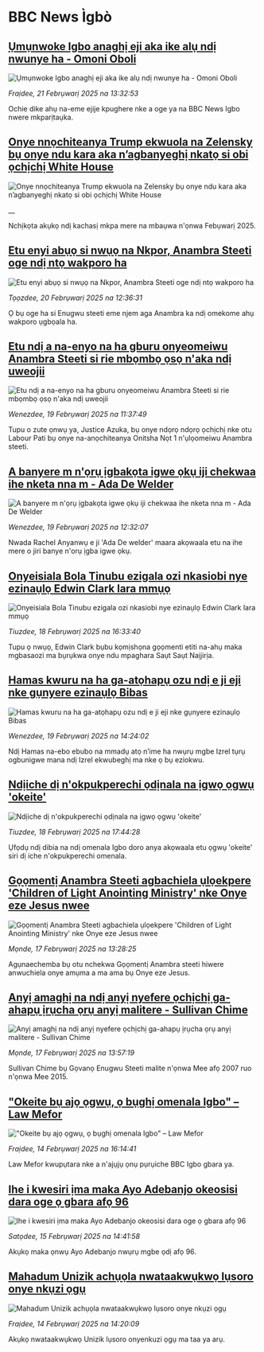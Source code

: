 # BBC News Ìgbò## [Ụmụnwoke Igbo anaghị eji aka ike alụ ndị nwunye ha - Omoni Oboli](https://www.bbc.com/igbo/articles/c8rkx2nvv77o?at_campaign=githubrss)![Ụmụnwoke Igbo anaghị eji aka ike alụ ndị nwunye ha - Omoni Oboli](https://ichef.bbci.co.uk/ace/standard/240/cpsprodpb/e787/live/99f32240-f051-11ef-a819-277e390a7a08.jpg)_Fraịdee, 21 Febrụwarị 2025 na 13:32:53_Ochie dike ahụ na-eme ejije kpughere nke a oge ya na BBC News Igbo nwere mkparịtaụka.## [Onye nnọchiteanya Trump ekwuola na Zelensky bụ onye ndu kara aka n’agbanyeghị nkatọ si obi ọchịchị White House](https://www.bbc.co.uk/igbo/live/ceq91w72n54t?at_campaign=githubrss)![Onye nnọchiteanya Trump ekwuola na Zelensky bụ onye ndu kara aka n’agbanyeghị nkatọ si obi ọchịchị White House](https://ichef.bbci.co.uk/ace/standard/240/cpsprodpb/186a/live/d5d48270-f062-11ef-896e-d7e7fb1719a4.jpg)__Nchịkọta akụkọ ndị kachasị mkpa mere na mbaụwa n'ọnwa Febụwarị 2025.## [Etu enyi abụọ si nwụọ na Nkpor, Anambra Steeti oge ndị ntọ wakporo ha](https://www.bbc.com/igbo/articles/ceqjnry5elgo?at_campaign=githubrss)![Etu enyi abụọ si nwụọ na Nkpor, Anambra Steeti oge ndị ntọ wakporo ha](https://ichef.bbci.co.uk/ace/standard/240/cpsprodpb/7318/live/5a8f2e40-ef80-11ef-a319-fb4e7360c4ec.jpg)_Tọọzdee, 20 Febrụwarị 2025 na 12:36:31_Ọ bụ oge ha si Enugwu steeti eme njem aga Anambra ka ndị omekome ahụ wakporo ụgbọala ha.## [Etu ndị a na-enyo na ha gburu onyeomeiwu Anambra Steeti si rie mbọmbọ ọsọ n'aka ndị uweojii](https://www.bbc.com/igbo/articles/c789lj9m3gko?at_campaign=githubrss)![Etu ndị a na-enyo na ha gburu onyeomeiwu Anambra Steeti si rie mbọmbọ ọsọ n'aka ndị uweojii](https://ichef.bbci.co.uk/ace/standard/240/cpsprodpb/fe5c/live/bb4fe3f0-eeae-11ef-9be4-a9769f540fd1.jpg)_Wenezdee, 19 Febrụwarị 2025 na 11:37:49_Tupu o zute ọnwụ ya, Justice Azuka, bụ onye ndọrọ ndọrọ ọchịchị nke otu Labour Pati bụ onye na-anọchiteanya Onitsha Nọt 1 n'ụlọomeiwu Anambra steeti.## [A banyere m n'ọrụ ịgbakọta igwe ọkụ iji chekwaa ihe nketa nna m - Ada De Welder](https://www.bbc.com/igbo/articles/cqx0jlpglzzo?at_campaign=githubrss)![A banyere m n'ọrụ ịgbakọta igwe ọkụ iji chekwaa ihe nketa nna m - Ada De Welder](https://ichef.bbci.co.uk/ace/standard/240/cpsprodpb/1110/live/5d656350-eebd-11ef-a319-fb4e7360c4ec.jpg)_Wenezdee, 19 Febrụwarị 2025 na 12:32:07_Nwada Rachel Anyanwụ e ji 'Ada De welder' maara akọwaala etu na ihe mere o jiri banye n'orụ ịgba igwe ọkụ.## [Onyeisiala Bola Tinubu ezigala ozi nkasiobi nye ezinaụlọ Edwin Clark lara mmụọ](https://www.bbc.com/igbo/articles/c4gexx9d7l3o?at_campaign=githubrss)![Onyeisiala Bola Tinubu ezigala ozi nkasiobi nye ezinaụlọ Edwin Clark lara mmụọ](https://ichef.bbci.co.uk/ace/standard/240/cpsprodpb/89ea/live/d1dfe550-ee15-11ef-bd1b-d536627785f2.png)_Tiuzdee, 18 Febrụwarị 2025 na 16:33:40_Tupu ọ nwụọ, Edwin Clark bụbu kọmịshọna gọọmenti etiti na-ahụ maka mgbasaozi ma bụrụkwa onye ndu mpaghara Saụt Saụt Naịjirịa.## [Hamas kwuru na ha ga-atọhapụ ozu ndị e ji eji nke gụnyere ezinaụlọ Bibas](https://www.bbc.com/igbo/articles/cd7e3jre705o?at_campaign=githubrss)![Hamas kwuru na ha ga-atọhapụ ozu ndị e ji eji nke gụnyere ezinaụlọ Bibas](https://ichef.bbci.co.uk/ace/standard/240/cpsprodpb/97bc/live/e0932890-ee11-11ef-adfc-71abea2c6a0e.jpg)_Wenezdee, 19 Febrụwarị 2025 na 14:24:02_Ndị Hamas na-ebo ebubo na mmadụ atọ n’ime ha nwụrụ mgbe Izrel tụrụ ogbunigwe mana ndị Izrel ekwubeghị ma nke ọ bụ eziokwu.## [Ndịiche dị n'okpukperechi ọdịnala na ịgwọ ọgwụ 'okeite'](https://www.bbc.com/igbo/articles/cm2n3mlmm3lo?at_campaign=githubrss)![Ndịiche dị n'okpukperechi ọdịnala na ịgwọ ọgwụ 'okeite'](https://ichef.bbci.co.uk/ace/standard/240/cpsprodpb/87dd/live/81536d70-edfa-11ef-bd1b-d536627785f2.jpg)_Tiuzdee, 18 Febrụwarị 2025 na 17:44:28_Ụfọdụ ndị dibia na ndị omenala Igbo doro anya akọwaala etu ọgwụ 'okeite' siri dị iche n'okpukperechi omenala.## [Gọọmentị Anambra Steeti agbachiela ụlọekpere 'Children of Light Anointing Ministry' nke Onye eze Jesus nwee](https://www.bbc.com/igbo/articles/cge7l1xrpqqo?at_campaign=githubrss)![Gọọmentị Anambra Steeti agbachiela ụlọekpere 'Children of Light Anointing Ministry' nke Onye eze Jesus nwee](https://ichef.bbci.co.uk/ace/standard/240/cpsprodpb/5e9f/live/c5422990-ed32-11ef-a319-fb4e7360c4ec.jpg)_Mọnde, 17 Febrụwarị 2025 na 13:28:25_Agụnaechemba bụ otu nchekwa Gọọmentị Anambra steeti hiwere anwuchiela onye amụma a ma ama bụ Onye eze Jesus.## [Anyị amaghị na ndị anyị nyefere ọchịchị ga-ahapụ ịrụcha ọrụ anyị malitere - Sullivan Chime](https://www.bbc.com/igbo/articles/c8xqx1j2gjno?at_campaign=githubrss)![Anyị amaghị na ndị anyị nyefere ọchịchị ga-ahapụ ịrụcha ọrụ anyị malitere - Sullivan Chime](https://ichef.bbci.co.uk/ace/standard/240/cpsprodpb/209b/live/9a46a750-eece-11ef-8c04-eb11227da9fe.jpg)_Mọnde, 17 Febrụwarị 2025 na 13:57:19_Sullivan Chime bụ Gọvanọ Enugwu Steeti malite n'ọnwa Mee afọ 2007 ruo n'ọnwa Mee 2015.## ["Okeite bụ ajọ ọgwụ, ọ bụghị omenala Igbo" – Law Mefor](https://www.bbc.com/igbo/articles/cp82vxdk3dpo?at_campaign=githubrss)!["Okeite bụ ajọ ọgwụ, ọ bụghị omenala Igbo" – Law Mefor](https://ichef.bbci.co.uk/ace/standard/240/cpsprodpb/bab6/live/0419f220-eaee-11ef-be1b-c1c6f3ed3326.jpg)_Fraịdee, 14 Febrụwarị 2025 na 16:14:41_Law Mefor kwupụtara nke a n'ajụjụ ọnụ pụrụiche BBC Igbo gbara ya.## [Ihe i kwesiri ịma maka Ayo Adebanjo okeosisi dara oge ọ gbara afọ 96](https://www.bbc.com/igbo/articles/c1werpyppnvo?at_campaign=githubrss)![Ihe i kwesiri ịma maka Ayo Adebanjo okeosisi dara oge ọ gbara afọ 96](https://ichef.bbci.co.uk/ace/standard/240/cpsprodpb/56b1/live/a7c22260-eb9f-11ef-bd1b-d536627785f2.jpg)_Satọdee, 15 Febrụwarị 2025 na 14:41:58_Akụkọ maka ọnwụ Ayo Adebanjo nwụrụ mgbe ọdị afọ 96.## [Mahadum Unizik achụọla nwataakwụkwọ lụsoro onye nkụzi ọgụ](https://www.bbc.com/igbo/articles/czepznxp2w5o?at_campaign=githubrss)![Mahadum Unizik achụọla nwataakwụkwọ lụsoro onye nkụzi ọgụ](https://ichef.bbci.co.uk/ace/standard/240/cpsprodpb/cff9/live/003fd0e0-e95c-11ef-a819-277e390a7a08.jpg)_Fraịdee, 14 Febrụwarị 2025 na 14:20:09_Akụkọ nwataakwụkwọ Unizik lụsoro onyenkuzi ọgụ ma taa ya arụ.